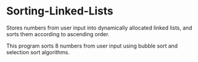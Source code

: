 # Sorting-Linked-Lists
Stores numbers from user input into dynamically allocated linked lists, and sorts them according to ascending order.

This program sorts 8 numbers from user input using bubble sort and selection sort algorithms.
